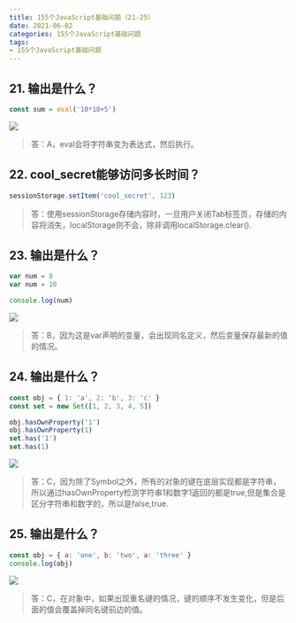 ```yaml
---
title: 155个JavaScript基础问题（21-25）
date: 2021-06-02
categories: 155个JavaScript基础问题
tags: 
- 155个JavaScript基础问题
---
```

## 21. 输出是什么？
```js
const sum = eval('10*10+5')
```
![](https://img-blog.csdnimg.cn/img_convert/66af1ba27d80e44f65ddbc83bbdfe72c.png)
>答：A，eval会将字符串变为表达式，然后执行。

## 22. cool_secret能够访问多长时间？
```js
sessionStorage.setItem('cool_secret', 123)
```
>答：使用sessionStorage存储内容时，一旦用户关闭Tab标签页，存储的内容将消失，localStorage则不会，除非调用localStorage.clear().

## 23. 输出是什么？
```js
var num = 8
var num = 10

console.log(num)
```
![](https://img-blog.csdnimg.cn/img_convert/a535ca17b13d72e57dec87914eb7a166.png)
>答：B，因为这是var声明的变量，会出现同名定义，然后变量保存最新的值的情况。

## 24. 输出是什么？
```js
const obj = { 1: 'a', 2: 'b', 3: 'c' }
const set = new Set([1, 2, 3, 4, 5])

obj.hasOwnProperty('1')
obj.hasOwnProperty(1)
set.has('1')
set.has(1)
```
![](https://img-blog.csdnimg.cn/img_convert/4ab475d4efad0188b627166021c15423.png)
>答：C，因为除了Symbol之外，所有的对象的键在底层实现都是字符串，所以通过hasOwnProperty检测字符串1和数字1返回的都是true,但是集合是区分字符串和数字的，所以是false,true.

## 25. 输出是什么？
```js
const obj = { a: 'one', b: 'two', a: 'three' }
console.log(obj)
```
![](https://img-blog.csdnimg.cn/img_convert/2869390402e90f1706f18c2bdc8db9b3.png)
>答：C，在对象中，如果出现重名键的情况，键的顺序不发生变化，但是后面的值会覆盖掉同名键前边的值。


